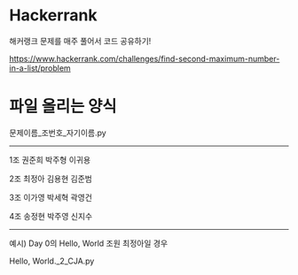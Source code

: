 Hackerrank
=============================================================
해커랭크 문제를 매주 풀어서 코드 공유하기!

https://www.hackerrank.com/challenges/find-second-maximum-number-in-a-list/problem


파일 올리는 양식
===================================================

문제이름_조번호_자기이름.py

-----------------------------------------------------

1조 권준희 박주형 이귀용  

2조 최정아 김용현 김준범 

3조 이가영 박세혁 곽영건

4조 송정현 박주영 신지수 

___________________________________________________

예시) Day 0의 Hello, World 조원 최정아일 경우


Hello, World._2_CJA.py
